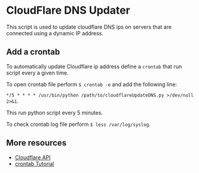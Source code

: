 # CloudFlare DNS Updater
This script is used to update cloudflare DNS ips on servers that are connected using a dynamic IP address.

## Add a crontab 
To automatically update Cloudflare ip address define a `crontab` that run script every a given time.

To open crontab file perform `$ crontab -e` and add the following line:

`*/5 * * * * /usr/bin/python /path/to/cloudflareUpdateDNS.py >/dev/null 2>&1`.

This run python script every 5 minutes.

To check crontab log file perform `$ less /var/log/syslog`.

## More resources
- [Cloudflare API](https://api.cloudflare.com/)
- [crontab Tutorial](http://www.adminschoice.com/crontab-quick-reference)
